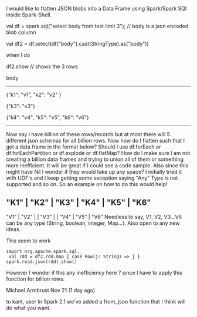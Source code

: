 I would like to flatten JSON blobs into a Data Frame using Spark/Spark SQl inside Spark-Shell.

val df = spark.sql("select body from test limit 3"); // body is a json encoded blob column

val df2 = df.select(df("body").cast(StringType).as("body"))



when I do 

df2.show // shows the 3 rows



body

------------------------------------

{"k1": "v1", "k2": "v2" }

{"k3": "v3"}

{"k4": "v4", "k5": "v5", "k6": "v6"}

-------------------------------------


Now say I have billion of these rows/records but at most there will 5 different json schemas for all billion rows. Now how do I flatten such that I get a data frame in the format below? Should I use df.forEach or df.forEachPartition or df.explode or df.flatMap? How do I make sure I am not creating a billion data frames and trying to union all of them or something more inefficient. It will be great if I could see a code sample. Also since this might have Nil I wonder if they would take up any space? I initially tried it with UDF's and I keep getting some exception saying "Any" Type is not supported and so on. So an example on how to do this would help!



"K1" | "K2" | "K3" | "K4" | "K5" | "K6"
---------------------------------------
"V1" | "V2" |
            | "V3" |
                   | "V4" | "V5" | "V6"
Needless to say, V1, V2, V3...V6 can be any type (String, boolean, integer, Map...). Also open to any new ideas.





This seem to work 

    import org.apache.spark.sql._
     val rdd = df2.rdd.map { case Row(j: String) => j }
    spark.read.json(rdd).show()

However I wonder if this any inefficiency here ? since I have to apply this function for billion rows.

Michael Armbrust
Nov 21 (1 day ago)

to kant, user 
In Spark 2.1 we've added a from_json function that I think will do what you want.
